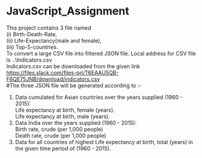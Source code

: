 # JavaScript_Assignment 
This project contains 3 file named <br> (i) Birth-Death-Rate, <br> (ii) Life-Expectancy(male and female), <br> (iii) Top-5-countries. <br>
To convert a large CSV file into filtered JSON file. Local address for CSV file is ..\Indicators.csv<br>
Indicators.csv can be downloaded from the given link https://files.slack.com/files-pri/T6EAAU5QB-F6QE75JNB/download/indicators.csv<br>
#The three JSON file will be generated according to :-<br>
1. Data cumulated for Asian countries over the years supplied (1960 - 2015):<br>
 Life expectancy at birth, female (years).<br>
 Life expectancy at birth, male (years).<br>
2. Data India over the years supplied (1960 - 2015):<br>
 Birth rate, crude (per 1,000 people)<br>
 Death rate, crude (per 1,000 people)<br>
3. Data for all countries of highest Life expectancy at birth, total (years) in the given time period of (1960 - 2015).
